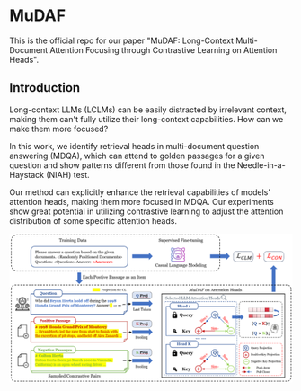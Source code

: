 # MuDAF

This is the official repo for our paper "MuDAF: Long-Context Multi-Document Attention Focusing through Contrastive Learning on Attention Heads".

## Introduction

Long-context LLMs (LCLMs) can be easily distracted by irrelevant context, making them can't fully utilize their long-context capabilities. How can we make them more focused?

In this work, we identify retrieval heads in multi-document question answering (MDQA), which can attend to golden passages for a given question and show patterns different from those found in the Needle-in-a-Haystack (NIAH) test.

Our method can explicitly enhance the retrieval capabilities of models' attention heads, making them more focused in MDQA. Our experiments show great potential in utilizing contrastive learning to adjust the attention distribution of some specific attention heads.

![Method](imgs/method.png)


<!-- Stay tuned for more content! -->


<!-- ## Run

### Attention Visualization for MDQA



### Retrieval Scores Calculation

Download LongBench datasets [here], 

### Fine-tuning

### Evaluation

-->